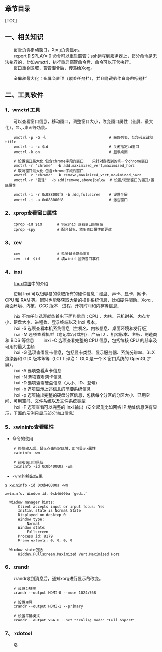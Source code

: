 
## 章节目录

[TOC]

## 一、相关知识

&emsp;&emsp;窗管负责移动窗口，Xorg负责显示。  
&emsp;&emsp;export DISPLAY=:0 命令可以重启窗管；ssh远程到服务器上，部分命令是无法执行的，比如wmctrl，执行重启窗管命令后，命令可以正常执行。  
&emsp;&emsp;窗口重叠区域，窗管混合后，传递给Xorg。

&emsp;&emsp;全屏和最大化：全屏会置顶（覆盖任务栏），并且隐藏软件自身的标题栏

## 二、工具软件

### 1、wmctrl 工具

&emsp;&emsp;可以查看窗口信息，移动窗口，调整窗口大小，改变窗口属性（全屏、最大化），显示桌面等功能。

```shell
    wmctrl -p -G -l                             # 获取列表，包含winid和title
    wmctrl -i -c $id                            # 关闭指定id窗口
    wmctrl -k on                                # 显示桌面
    
    # 设置窗口最大化 包含chrome字段的窗口    只针对查找到的第一个chrome窗口
    wmctrl -r "chrome"  -b add,maximized_vert,maximized_horz
    # 取消窗口最大化 包含chrome字段的窗口
    wmctrl -r "chrome"  -b remove,maximized_vert,maximized_horz
    wmctrl -r "管理"  -b add|remove,above|below  # 设置/取消窗口的置顶/置底属性

    wmctrl -i -r 0x088000f8 -b add,fullscree    # 设置全屏
    wmctrl -i -a 0x088000f8                     # 激活窗口
```

### 2、xprop查看窗口属性

```shell
    xprop -id $id       # 填winid 查看窗口的属性
    xprop -spy          # 配合鼠标，监听窗口属性的更改
```

### 3、xev
    
```shell
    xev                 # 监听鼠标键盘事件
    xev -id  $id        # 填winid 监听窗口事件
```

### 4、inxi

&emsp;&emsp;[linux中国](https://linux.cn/article-8424-1.html)中的介绍

&emsp;&emsp;使用 Inxi 可以很容易的获取所有的硬件信息：硬盘、声卡、显卡、网卡、CPU 和 RAM 等。同时也能够获取大量的操作系统信息，比如硬件驱动、Xorg 、桌面环境、内核、GCC 版本，进程，开机时间和内存等信息。

&emsp;&emsp;inix 不加任何选项就能输出下面的信息：CPU 、内核、开机时长、内存大小、硬盘大小、进程数、登录终端以及 Inxi 版本。  
&emsp;&emsp;inxi -S 选项查看本机系统信息（主机名、内核信息、桌面环境和发行版） 
&emsp;&emsp;inxi -M 选项查看机型（笔记本/台式机）、产品 ID 、机器版本、主板、制造商和 BIOS 等信息 
&emsp;&emsp;inxi -C 选项查看完整的 CPU 信息，包括每核 CPU 的频率及可用的最大主频  
&emsp;&emsp;inxi -G 选项查看显卡信息，包括显卡类型、显示服务器、系统分辨率、GLX 渲染器和 GLX 版本等等（LCTT 译注： GLX 是一个 X 窗口系统的 OpenGL 扩展）。  
&emsp;&emsp;inxi -A 选项查看声卡信息  
&emsp;&emsp;inxi -N 选项查看网卡信息  
&emsp;&emsp;inxi -D 选项查看硬盘信息（大小、ID、型号）  
&emsp;&emsp;inxi -b 选项显示上述信息的简要系统信息  
&emsp;&emsp;inxi -p 选项输出完整的硬盘分区信息，包括每个分区的分区大小、已用空间、可用空间、文件系统以及文件系统类型  
&emsp;&emsp;inxi -F 选项查看可以完整的 Inxi 输出（安全起见比如网络 IP 地址信息没有显示，下面的示例只显示部分输出信息）  

### 5、xwininfo查看属性
    
+ 命令的使用

```shell
    # 终端输入后，鼠标点击指定区域，即可显示x属性
    xwininfo -wm

    # 指定窗口的属性
    xwininfo -id 0x0b40000a -wm
```

+ -wm的输出结果

```shell
$ xwininfo -id 0x0b40000a -wm              

xwininfo: Window id: 0xb40000a "gedit"

  Window manager hints:
      Client accepts input or input focus: Yes
      Initial state is Normal State
      Displayed on desktop 0
      Window type:
          Normal
      Window state:
          Fullscreen
      Process id: 8179
      Frame extents: 0, 0, 0, 0

  Window state包括
      Hidden,Fullscreen,Maximized Vert,Maximized Horz
```

### 6、xrandr

&emsp;&emsp;xrandr收到消息后，通知xorg进行显示的改变。

```shell
    # 设置分辨率
    xrandr --output HDMI-0 --mode 1024x768
        
    # 设置主屏
    xrandr --output HDMI-1 --primary
    
    # 设置平铺模式
    xrandr --output VGA-0 --set "scaling mode" "Full aspect"

```
    
### 7、 xdotool

&emsp;&emsp;略

